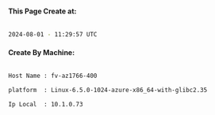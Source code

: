 
   
#### This Page Create at:

```bash

2024-08-01 - 11:29:57 UTC

```

#### Create By Machine:

```bash

Host Name : fv-az1766-400

platform  : Linux-6.5.0-1024-azure-x86_64-with-glibc2.35

Ip Local  : 10.1.0.73

```

